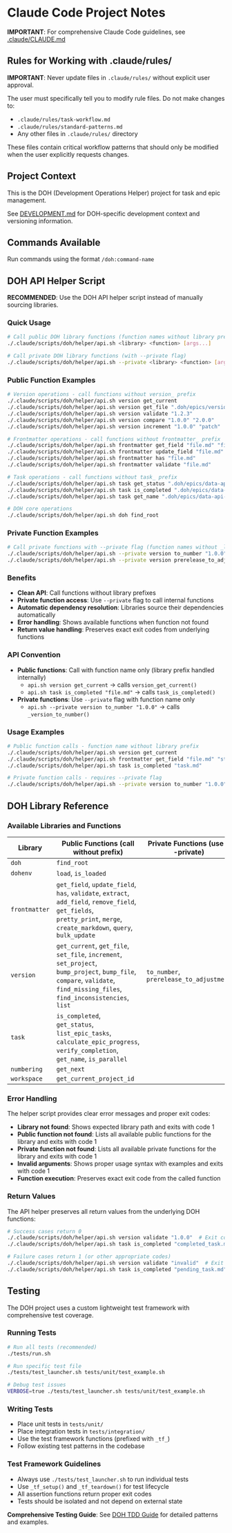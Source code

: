 # Claude Code Project Notes

**IMPORTANT**: For comprehensive Claude Code guidelines, see [.claude/CLAUDE.md](.claude/CLAUDE.md)

## Rules for Working with .claude/rules/

**IMPORTANT**: Never update files in `.claude/rules/` without explicit user approval.

The user must specifically tell you to modify rule files. Do not make changes to:
- `.claude/rules/task-workflow.md`
- `.claude/rules/standard-patterns.md`
- Any other files in `.claude/rules/` directory

These files contain critical workflow patterns that should only be modified when the user explicitly requests changes.

## Project Context

This is the DOH (Development Operations Helper) project for task and epic management.

See [DEVELOPMENT.md](DEVELOPMENT.md) for DOH-specific development context and versioning information.

## Commands Available

Run commands using the format `/doh:command-name`

## DOH API Helper Script

**RECOMMENDED**: Use the DOH API helper script instead of manually sourcing libraries.

### Quick Usage
```bash
# Call public DOH library functions (function names without library prefix)
./.claude/scripts/doh/helper/api.sh <library> <function> [args...]

# Call private DOH library functions (with --private flag)
./.claude/scripts/doh/helper/api.sh --private <library> <function> [args...]
```

### Public Function Examples
```bash
# Version operations - call functions without version_ prefix
./.claude/scripts/doh/helper/api.sh version get_current
./.claude/scripts/doh/helper/api.sh version get_file ".doh/epics/versioning/005.md"
./.claude/scripts/doh/helper/api.sh version validate "1.2.3"
./.claude/scripts/doh/helper/api.sh version compare "1.0.0" "2.0.0"
./.claude/scripts/doh/helper/api.sh version increment "1.0.0" "patch"

# Frontmatter operations - call functions without frontmatter_ prefix
./.claude/scripts/doh/helper/api.sh frontmatter get_field "file.md" "field_name"
./.claude/scripts/doh/helper/api.sh frontmatter update_field "file.md" "status" "completed"
./.claude/scripts/doh/helper/api.sh frontmatter has "file.md"
./.claude/scripts/doh/helper/api.sh frontmatter validate "file.md"

# Task operations - call functions without task_ prefix
./.claude/scripts/doh/helper/api.sh task get_status ".doh/epics/data-api-sanity/032.md"
./.claude/scripts/doh/helper/api.sh task is_completed ".doh/epics/data-api-sanity/032.md"
./.claude/scripts/doh/helper/api.sh task get_name ".doh/epics/data-api-sanity/032.md"

# DOH core operations
./.claude/scripts/doh/helper/api.sh doh find_root
```

### Private Function Examples
```bash
# Call private functions with --private flag (function names without _library_ prefix)
./.claude/scripts/doh/helper/api.sh --private version to_number "1.0.0"
./.claude/scripts/doh/helper/api.sh --private version prerelease_to_adjustment "1.0.0-alpha"
```

### Benefits
- **Clean API**: Call functions without library prefixes
- **Private function access**: Use `--private` flag to call internal functions
- **Automatic dependency resolution**: Libraries source their dependencies automatically
- **Error handling**: Shows available functions when function not found
- **Return value handling**: Preserves exact exit codes from underlying functions

### API Convention
- **Public functions**: Call with function name only (library prefix handled internally)
  - `api.sh version get_current` → calls `version_get_current()`
  - `api.sh task is_completed "file.md"` → calls `task_is_completed()`
- **Private functions**: Use `--private` flag with function name only
  - `api.sh --private version to_number "1.0.0"` → calls `_version_to_number()`

### Usage Examples
```bash
# Public function calls - function name without library prefix
./.claude/scripts/doh/helper/api.sh version get_current
./.claude/scripts/doh/helper/api.sh frontmatter get_field "file.md" "status"
./.claude/scripts/doh/helper/api.sh task is_completed "task.md"

# Private function calls - requires --private flag
./.claude/scripts/doh/helper/api.sh --private version to_number "1.0.0"
```

## DOH Library Reference

### Available Libraries and Functions

| Library | Public Functions (call without prefix) | Private Functions (use --private) |
|---------|----------------------------------------|-----------------------------------|
| `doh` | `find_root` | |
| `dohenv` | `load`, `is_loaded` | |
| `frontmatter` | `get_field`, `update_field`, `has`, `validate`, `extract`, `add_field`, `remove_field`, `get_fields`, `pretty_print`, `merge`, `create_markdown`, `query`, `bulk_update` | |
| `version` | `get_current`, `get_file`, `set_file`, `increment`, `set_project`, `bump_project`, `bump_file`, `compare`, `validate`, `find_missing_files`, `find_inconsistencies`, `list` | `to_number`, `prerelease_to_adjustment` |
| `task` | `is_completed`, `get_status`, `list_epic_tasks`, `calculate_epic_progress`, `verify_completion`, `get_name`, `is_parallel` | |
| `numbering` | `get_next` | |
| `workspace` | `get_current_project_id` | |

### Error Handling

The helper script provides clear error messages and proper exit codes:
- **Library not found**: Shows expected library path and exits with code 1
- **Public function not found**: Lists all available public functions for the library and exits with code 1
- **Private function not found**: Lists all available private functions for the library and exits with code 1
- **Invalid arguments**: Shows proper usage syntax with examples and exits with code 1
- **Function execution**: Preserves exact exit code from the called function

### Return Values

The API helper preserves all return values from the underlying DOH functions:
```bash
# Success cases return 0
./.claude/scripts/doh/helper/api.sh version validate "1.0.0"  # Exit code: 0
./.claude/scripts/doh/helper/api.sh task is_completed "completed_task.md"  # Exit code: 0

# Failure cases return 1 (or other appropriate codes)
./.claude/scripts/doh/helper/api.sh version validate "invalid"  # Exit code: 1
./.claude/scripts/doh/helper/api.sh task is_completed "pending_task.md"  # Exit code: 1
```

## Testing

The DOH project uses a custom lightweight test framework with comprehensive test coverage.

### Running Tests
```bash
# Run all tests (recommended)
./tests/run.sh

# Run specific test file
./tests/test_launcher.sh tests/unit/test_example.sh

# Debug test issues
VERBOSE=true ./tests/test_launcher.sh tests/unit/test_example.sh
```

### Writing Tests
- Place unit tests in `tests/unit/`
- Place integration tests in `tests/integration/`
- Use the test framework functions (prefixed with `_tf_`)
- Follow existing test patterns in the codebase

### Test Framework Guidelines
- Always use `./tests/test_launcher.sh` to run individual tests
- Use `_tf_setup()` and `_tf_teardown()` for test lifecycle
- All assertion functions return proper exit codes
- Tests should be isolated and not depend on external state

**Comprehensive Testing Guide**: See [DOH TDD Guide](docs/doh-tdd.md) for detailed patterns and examples.
